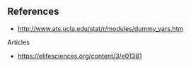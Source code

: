
## References

* http://www.ats.ucla.edu/stat/r/modules/dummy_vars.htm

Articles

* https://elifesciences.org/content/3/e01381
